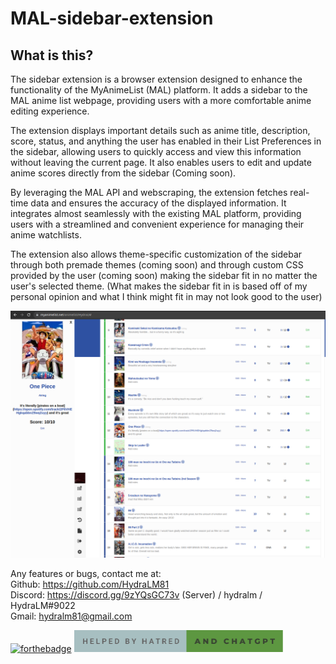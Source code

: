 ﻿# MAL-sidebar-extension

## What is this?

The sidebar extension is a browser extension designed to enhance the functionality of the MyAnimeList (MAL) platform. It adds a sidebar to the MAL anime list webpage, providing users with a more comfortable anime editing experience.

The extension displays important details such as anime title, description, score, status, and anything the user has enabled in their List Preferences in the sidebar, allowing users to quickly access and view this information without leaving the current page. It also enables users to edit and update anime scores directly from the sidebar (Coming soon).

By leveraging the MAL API and webscraping, the extension fetches real-time data and ensures the accuracy of the displayed information. It integrates almost seamlessly with the existing MAL platform, providing users with a streamlined and convenient experience for managing their anime watchlists.

The extension also allows theme-specific customization of the sidebar through both premade themes (coming soon) and through custom CSS provided by the user (coming soon) making the sidebar fit in no matter the user's selected theme. (What makes the sidebar fit in is based off of my personal opinion and what I think might fit in may not look good to the user)

<img src="assets/images/MAL-example-(1:6-27).png"  width="600">

Any features or bugs, contact me at:\
Github: https://github.com/HydraLM81 \
Discord: https://discord.gg/9zYQsGC73v (Server) / hydralm / HydraLM#9022 \
Gmail: hydralm81@gmail.com

[![forthebadge](https://forthebadge.com/images/badges/made-with-javascript.svg)](https://forthebadge.com)
<img src="assets/images/helped-by-hatred-and-chatgpt.svg"  height="35">
